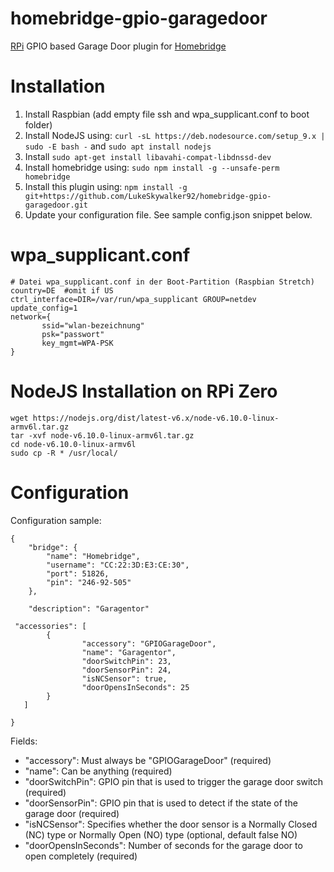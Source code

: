 # homebridge-gpio-garagedoor
[RPi](https://www.raspberrypi.org) GPIO based Garage Door plugin for [Homebridge](https://github.com/nfarina/homebridge)

# Installation

1. Install Raspbian (add empty file ssh and wpa_supplicant.conf to boot folder)
2. Install NodeJS using: `curl -sL https://deb.nodesource.com/setup_9.x | sudo -E bash -` and `sudo apt install nodejs`
3. Install `sudo apt-get install libavahi-compat-libdnssd-dev`
4. Install homebridge using: `sudo npm install -g --unsafe-perm homebridge`
5. Install this plugin using: `npm install -g git+https://github.com/LukeSkywalker92/homebridge-gpio-garagedoor.git`
6. Update your configuration file. See sample config.json snippet below. 


# wpa_supplicant.conf

```
# Datei wpa_supplicant.conf in der Boot-Partition (Raspbian Stretch)
country=DE  #omit if US
ctrl_interface=DIR=/var/run/wpa_supplicant GROUP=netdev
update_config=1
network={
       ssid="wlan-bezeichnung"
       psk="passwort"
       key_mgmt=WPA-PSK
}
```

# NodeJS Installation on RPi Zero

```
wget https://nodejs.org/dist/latest-v6.x/node-v6.10.0-linux-armv6l.tar.gz
tar -xvf node-v6.10.0-linux-armv6l.tar.gz
cd node-v6.10.0-linux-armv6l
sudo cp -R * /usr/local/
```

# Configuration

Configuration sample:
```
{
    "bridge": {
        "name": "Homebridge",
        "username": "CC:22:3D:E3:CE:30",
        "port": 51826,
        "pin": "246-92-505"
    },
    
    "description": "Garagentor"

 "accessories": [
        {
                "accessory": "GPIOGarageDoor",
                "name": "Garagentor",
                "doorSwitchPin": 23,
                "doorSensorPin": 24,
                "isNCSensor": true,
                "doorOpensInSeconds": 25
        }
   ]

}
```
Fields: 

* "accessory": Must always be "GPIOGarageDoor" (required)
* "name": Can be anything (required)
* "doorSwitchPin": GPIO pin that is used to trigger the garage door switch (required)
* "doorSensorPin": GPIO pin that is used to detect if the state of the garage door (required)
* "isNCSensor": Specifies whether the door sensor is a Normally Closed (NC) type or Normally Open (NO) type (optional, default false NO)
* "doorOpensInSeconds": Number of seconds for the garage door to open completely (required)
